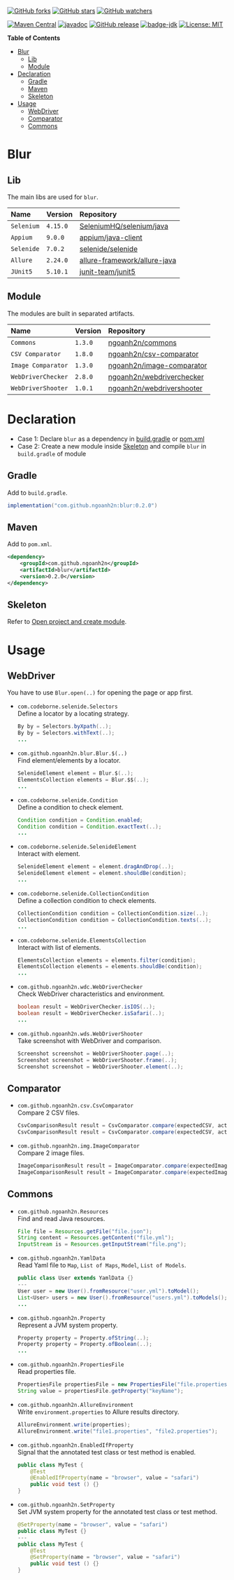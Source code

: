 [![GitHub forks](https://img.shields.io/github/forks/ngoanh2n/blur.svg?style=social&label=Fork&maxAge=2592000)](https://github.com/ngoanh2n/blur/network/members/)
[![GitHub stars](https://img.shields.io/github/stars/ngoanh2n/blur.svg?style=social&label=Star&maxAge=2592000)](https://github.com/ngoanh2n/blur/stargazers/)
[![GitHub watchers](https://img.shields.io/github/watchers/ngoanh2n/blur.svg?style=social&label=Watch&maxAge=2592000)](https://github.com/ngoanh2n/blur/watchers/)

[![Maven Central](https://maven-badges.herokuapp.com/maven-central/com.github.ngoanh2n/blur/badge.svg)](https://maven-badges.herokuapp.com/maven-central/com.github.ngoanh2n/blur)
[![javadoc](https://javadoc.io/badge2/com.github.ngoanh2n/blur/javadoc.svg)](https://javadoc.io/doc/com.github.ngoanh2n/blur)
[![GitHub release](https://img.shields.io/github/release/ngoanh2n/blur.svg)](https://github.com/ngoanh2n/blur/releases/)
[![badge-jdk](https://img.shields.io/badge/jdk-17-blue.svg)](http://www.oracle.com/technetwork/java/javase/downloads/index.html)
[![License: MIT](https://img.shields.io/badge/License-MIT-blueviolet.svg)](https://opensource.org/licenses/MIT)

**Table of Contents**
<!-- TOC -->
* [Blur](#blur)
  * [Lib](#lib)
  * [Module](#module)
* [Declaration](#declaration)
  * [Gradle](#gradle)
  * [Maven](#maven)
  * [Skeleton](#skeleton)
* [Usage](#usage)
  * [WebDriver](#webdriver)
  * [Comparator](#comparator)
  * [Commons](#commons)
<!-- TOC -->

# Blur
## Lib
The main libs are used for `blur`.

| Name       | Version  | Repository                                                                         |
|:-----------|:---------|:-----------------------------------------------------------------------------------|
| `Selenium` | `4.15.0` | [SeleniumHQ/selenium/java](https://github.com/SeleniumHQ/selenium/tree/trunk/java) |
| `Appium`   | `9.0.0`  | [appium/java-client](https://github.com/appium/java-client)                        |
| `Selenide` | `7.0.2`  | [selenide/selenide](https://github.com/selenide/selenide)                          |
| `Allure`   | `2.24.0` | [allure-framework/allure-java](https://github.com/allure-framework/allure-java)    |
| `JUnit5`   | `5.10.1` | [junit-team/junit5](https://github.com/junit-team/junit5)                          |

## Module
The modules are built in separated artifacts.

| Name               | Version | Repository                                                                |
|:-------------------|---------|:--------------------------------------------------------------------------|
| `Commons`          | `1.3.0` | [ngoanh2n/commons](https://github.com/ngoanh2n/commons)                   |
| `CSV Comparator`   | `1.8.0` | [ngoanh2n/csv-comparator](https://github.com/ngoanh2n/csv-comparator)     |
| `Image Comparator` | `1.3.0` | [ngoanh2n/image-comparator](https://github.com/ngoanh2n/image-comparator) |
| `WebDriverChecker` | `2.8.0` | [ngoanh2n/webdriverchecker](https://github.com/ngoanh2n/webdriverchecker) |
| `WebDriverShooter` | `1.0.1` | [ngoanh2n/webdrivershooter](https://github.com/ngoanh2n/webdrivershooter) |

# Declaration
- Case 1: Declare `blur` as a dependency in [build.gradle](#gradle) or [pom.xml](#maven)
- Case 2: Create a new module inside [Skeleton](#skeleton) and compile `blur` in `build.gradle` of module

## Gradle
Add to `build.gradle`.
```gradle
implementation("com.github.ngoanh2n:blur:0.2.0")
```

## Maven
Add to `pom.xml`.
```xml
<dependency>
    <groupId>com.github.ngoanh2n</groupId>
    <artifactId>blur</artifactId>
    <version>0.2.0</version>
</dependency>
```

## Skeleton
Refer to [Open project and create module](docs/1-open-project-and-create-module.md).

# Usage
## WebDriver
You have to use `Blur.open(..)` for opening the page or app first.

- `com.codeborne.selenide.Selectors`<br>
  Define a locator by a locating strategy.
  ```java
  By by = Selectors.byXpath(..);
  By by = Selectors.withText(..);
  ...
  ```

- `com.github.ngoanh2n.blur.Blur.$(..)`<br>
Find element/elements by a locator.
  ```java
  SelenideElement element = Blur.$(..);
  ElementsCollection elements = Blur.$$(..);
  ...
  ```

- `com.codeborne.selenide.Condition`<br>
  Define a condition to check element.
  ```java
  Condition condition = Condition.enabled;
  Condition condition = Condition.exactText(..);
  ...
  ```

- `com.codeborne.selenide.SelenideElement`<br>
  Interact with element.
  ```java
  SelenideElement element = element.dragAndDrop(..);
  SelenideElement element = element.shouldBe(condition);
  ...
  ```

- `com.codeborne.selenide.CollectionCondition`<br>
  Define a collection condition to check elements.
  ```java
  CollectionCondition condition = CollectionCondition.size(..);
  CollectionCondition condition = CollectionCondition.texts(..);
  ...
  ```

- `com.codeborne.selenide.ElementsCollection`<br>
  Interact with list of elements.
  ```java
  ElementsCollection elements = elements.filter(condition);
  ElementsCollection elements = elements.shouldBe(condition);
  ...
  ```

- `com.github.ngoanh2n.wdc.WebDriverChecker`<br>
  Check WebDriver characteristics and environment.
  ```java
  boolean result = WebDriverChecker.isIOS(..);
  boolean result = WebDriverChecker.isSafari(..);
  ...
  ```

- `com.github.ngoanh2n.wds.WebDriverShooter`<br>
  Take screenshot with WebDriver and comparison.
  ```java
  Screenshot screenshot = WebDriverShooter.page(..);
  Screenshot screenshot = WebDriverShooter.frame(..);
  Screenshot screenshot = WebDriverShooter.element(..);
  ```

## Comparator
- `com.github.ngoanh2n.csv.CsvComparator`<br>
  Compare 2 CSV files.
  ```java
  CsvComparisonResult result = CsvComparator.compare(expectedCSV, actualCSV);
  CsvComparisonResult result = CsvComparator.compare(expectedCSV, actualCSV, options);
  ```

- `com.github.ngoanh2n.img.ImageComparator`<br>
  Compare 2 image files.
  ```java
  ImageComparisonResult result = ImageComparator.compare(expectedImage, actualImage);
  ImageComparisonResult result = ImageComparator.compare(expectedImage, actualImage, options);
  ```

## Commons
- `com.github.ngoanh2n.Resources`<br>
  Find and read Java resources.
  ```java
  File file = Resources.getFile("file.json");
  String content = Resources.getContent("file.yml");
  InputStream is = Resources.getInputStream("file.png");
  ```

- `com.github.ngoanh2n.YamlData`<br>
  Read Yaml file to `Map`, `List of Maps`, `Model`, `List of Models`.
  ```java
  public class User extends YamlData {}
  ---
  User user = new User().fromResource("user.yml").toModel();
  List<User> users = new User().fromResource("users.yml").toModels();
  ...
  ```

- `com.github.ngoanh2n.Property`<br>
  Represent a JVM system property.
  ```java
  Property property = Property.ofString(..);
  Property property = Property.ofBoolean(..);
  ...
  ```

- `com.github.ngoanh2n.PropertiesFile`<br>
  Read properties file.
  ```java
  PropertiesFile propertiesFile = new PropertiesFile("file.properties");
  String value = propertiesFile.getProperty("keyName");
  ```

- `com.github.ngoanh2n.AllureEnvironment`<br>
  Write `environment.properties` to Allure results directory.
  ```java
  AllureEnvironment.write(properties);
  AllureEnvironment.write("file1.properties", "file2.properties");
  ```

- `com.github.ngoanh2n.EnabledIfProperty`<br>
  Signal that the annotated test class or test method is enabled.
  ```java
  public class MyTest {
      @Test
      @EnabledIfProperty(name = "browser", value = "safari")
      public void test () {}
  }
  ```

- `com.github.ngoanh2n.SetProperty`<br>
  Set JVM system property for the annotated test class or test method.
  ```java
  @SetProperty(name = "browser", value = "safari")
  public class MyTest {}
  ---
  public class MyTest {
      @Test
      @SetProperty(name = "browser", value = "safari")
      public void test () {}
  }
  ```
